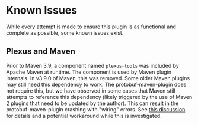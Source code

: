 # Known Issues

While every attempt is made to ensure this plugin is as functional and complete as possible,
some known issues exist.


## Plexus and Maven

Prior to Maven 3.9, a component named `plexus-tools` was included by Apache
Maven at runtime. The component is used by Maven plugin internals. In v3.9.0 of
Maven, this was removed. Some older Maven plugins may still need this dependency
to work. The protobuf-maven-plugin does not require this, but we have observed in
some cases that Maven still attempts to reference this dependency (likely triggered
by the use of Maven 2 plugins that need to be updated by the author). This can
result in the protobuf-maven-plugin crashing with "wiring" errors. See
[this discussion](https://github.com/ascopes/protobuf-maven-plugin/discussions/470)
for details and a potential workaround while this is investigated.
